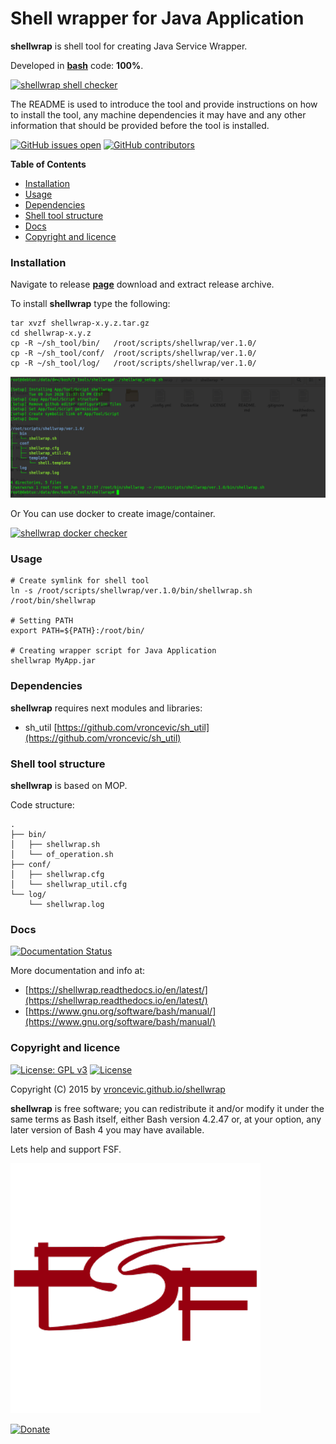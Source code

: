 # Shell wrapper for Java Application

**shellwrap** is shell tool for creating Java Service Wrapper.

Developed in **[bash](https://en.wikipedia.org/wiki/Bash_(Unix_shell))** code: **100%**.

[![shellwrap shell checker](https://github.com/vroncevic/shellwrap/workflows/shellwrap%20shell%20checker/badge.svg)](https://github.com/vroncevic/shellwrap/actions?query=workflow%3A%22shellwrap+shell+checker%22)

The README is used to introduce the tool and provide instructions on
how to install the tool, any machine dependencies it may have and any
other information that should be provided before the tool is installed.

[![GitHub issues open](https://img.shields.io/github/issues/vroncevic/shellwrap.svg)](https://github.com/vroncevic/shellwrap/issues) [![GitHub contributors](https://img.shields.io/github/contributors/vroncevic/shellwrap.svg)](https://github.com/vroncevic/shellwrap/graphs/contributors)

<!-- START doctoc generated TOC please keep comment here to allow auto update -->
<!-- DON'T EDIT THIS SECTION, INSTEAD RE-RUN doctoc TO UPDATE -->
**Table of Contents**

- [Installation](#installation)
- [Usage](#usage)
- [Dependencies](#dependencies)
- [Shell tool structure](#shell-tool-structure)
- [Docs](#docs)
- [Copyright and licence](#copyright-and-licence)

<!-- END doctoc generated TOC please keep comment here to allow auto update -->

### Installation

Navigate to release **[page](https://github.com/vroncevic/shellwrap/releases)** download and extract release archive.

To install **shellwrap** type the following:

```
tar xvzf shellwrap-x.y.z.tar.gz
cd shellwrap-x.y.z
cp -R ~/sh_tool/bin/   /root/scripts/shellwrap/ver.1.0/
cp -R ~/sh_tool/conf/  /root/scripts/shellwrap/ver.1.0/
cp -R ~/sh_tool/log/   /root/scripts/shellwrap/ver.1.0/
```

![alt tag](https://raw.githubusercontent.com/vroncevic/shellwrap/dev/docs/setup_tree.png)

Or You can use docker to create image/container.

[![shellwrap docker checker](https://github.com/vroncevic/shellwrap/workflows/shellwrap%20docker%20checker/badge.svg)](https://github.com/vroncevic/shellwrap/actions?query=workflow%3A%22shellwrap+docker+checker%22)

### Usage

```
# Create symlink for shell tool
ln -s /root/scripts/shellwrap/ver.1.0/bin/shellwrap.sh /root/bin/shellwrap

# Setting PATH
export PATH=${PATH}:/root/bin/

# Creating wrapper script for Java Application
shellwrap MyApp.jar
```

### Dependencies

**shellwrap** requires next modules and libraries:
* sh_util [https://github.com/vroncevic/sh_util](https://github.com/vroncevic/sh_util)

### Shell tool structure

**shellwrap** is based on MOP.

Code structure:
```
.
├── bin/
│   ├── shellwrap.sh
│   └── of_operation.sh
├── conf/
│   ├── shellwrap.cfg
│   └── shellwrap_util.cfg
└── log/
    └── shellwrap.log
```

### Docs

[![Documentation Status](https://readthedocs.org/projects/shellwrap/badge/?version=latest)](https://shellwrap.readthedocs.io/projects/shellwrap/en/latest/?badge=latest)

More documentation and info at:
* [https://shellwrap.readthedocs.io/en/latest/](https://shellwrap.readthedocs.io/en/latest/)
* [https://www.gnu.org/software/bash/manual/](https://www.gnu.org/software/bash/manual/)

### Copyright and licence

[![License: GPL v3](https://img.shields.io/badge/License-GPLv3-blue.svg)](https://www.gnu.org/licenses/gpl-3.0) [![License](https://img.shields.io/badge/License-Apache%202.0-blue.svg)](https://opensource.org/licenses/Apache-2.0)

Copyright (C) 2015 by [vroncevic.github.io/shellwrap](https://vroncevic.github.io/shellwrap)

**shellwrap** is free software; you can redistribute it and/or modify
it under the same terms as Bash itself, either Bash version 4.2.47 or,
at your option, any later version of Bash 4 you may have available.

Lets help and support FSF.

[![Free Software Foundation](https://raw.githubusercontent.com/vroncevic/shellwrap/dev/docs/fsf-logo_1.png)](https://my.fsf.org/)

[![Donate](https://www.paypalobjects.com/en_US/i/btn/btn_donateCC_LG.gif)](https://my.fsf.org/donate/)
